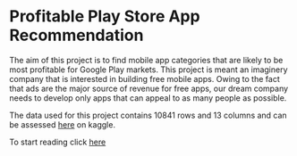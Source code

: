 # Profitable Play Store App Recommendation

The aim of this project is to find mobile app categories that are likely to be most profitable for Google Play markets. This project is meant an imaginery company that is interested in building free mobile apps. Owing to the fact that ads are the major source of revenue for free apps, our dream company needs to develop only apps that can appeal to as many people as possible.

The data used for this project contains 10841 rows and 13 columns and can be assessed [here](https://www.kaggle.com/lava18/google-play-store-apps) on kaggle.

To start reading click [here](https://github.com/denojike/google_play_app_recommendation/blob/master/app_recommendation.ipynb)
